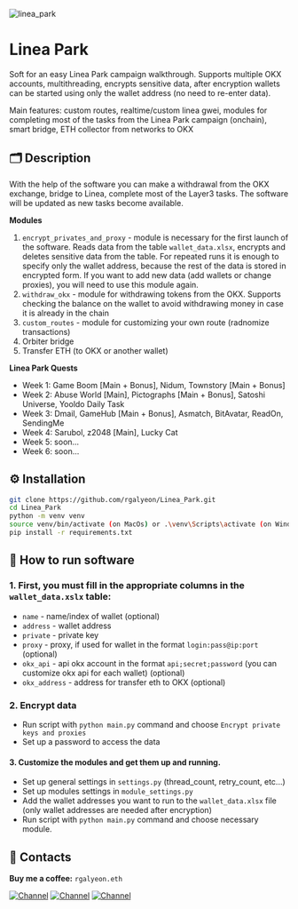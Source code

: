 ![linea_park](https://github.com/rgalyeon/Linea_Park/assets/28117274/55f4e191-2145-4b30-aba4-1ece5374ee1a)
# Linea Park 
Soft for an easy Linea Park campaign walkthrough. Supports multiple OKX accounts, multithreading, encrypts sensitive data, after encryption wallets can be started using only the wallet address (no need to re-enter data).

Main features: custom routes, realtime/custom linea gwei, modules for completing most of the tasks from the Linea Park campaign (onchain), smart bridge, ETH collector from networks to OKX

## 🗂️ Description
With the help of the software you can make a withdrawal from the OKX exchange, bridge to Linea, complete most of the Layer3 tasks. The software will be updated as new tasks become available.

**Modules**
1. `encrypt_privates_and_proxy` - module is necessary for the first launch of the software. Reads data from the table `wallet_data.xlsx`, encrypts and deletes sensitive data from the table. For repeated runs it is enough to specify only the wallet address, because the rest of the data is stored in encrypted form. If you want to add new data (add wallets or change proxies), you will need to use this module again.
2. `withdraw_okx` - module for withdrawing tokens from the OKX. Supports checking the balance on the wallet to avoid withdrawing money in case it is already in the chain
3. `custom_routes` - module for customizing your own route (radnomize transactions)
4. Orbiter bridge
5. Transfer ETH (to OKX or another wallet)

**Linea Park Quests**
- Week 1: Game Boom [Main + Bonus], Nidum, Townstory [Main + Bonus]
- Week 2: Abuse World [Main], Pictographs [Main + Bonus], Satoshi Universe, Yooldo Daily Task
- Week 3: Dmail, GameHub [Main + Bonus], Asmatch, BitAvatar, ReadOn, SendingMe
- Week 4: Sarubol, z2048 [Main], Lucky Cat
- Week 5: soon...
- Week 6: soon...

## ⚙️ Installation
```bash
git clone https://github.com/rgalyeon/Linea_Park.git
cd Linea_Park
python -m venv venv
source venv/bin/activate (on MacOs) or .\venv\Scripts\activate (on Windows)
pip install -r requirements.txt
```

## 🚀 How to run software
### 1. First, you must fill in the appropriate columns in the `wallet_data.xslx` table:
- `name` - name/index of wallet (optional)
- `address` - wallet address
- `private` - private key 
- `proxy` - proxy, if used for wallet in the format `login:pass@ip:port` (optional)
- `okx_api` - api okx account in the format `api;secret;password` (you can customize okx api for each wallet) (optional)
- `okx_address` - address for transfer eth to OKX (optional)

### 2. Encrypt data
- Run script with `python main.py` command and choose `Encrypt private keys and proxies`
- Set up a password to access the data

#### 3. Customize the modules and get them up and running. 
- Set up general settings in `settings.py` (thread_count, retry_count, etc...)
- Set up modules settings in `module_settings.py`
- Add the wallet addresses you want to run to the `wallet_data.xlsx` file (only wallet addresses are needed after encryption)
- Run script with `python main.py` command and choose necessary module.

## 🔗 Contacts
**Buy me a coffee:** `rgalyeon.eth`

[![Channel](https://img.shields.io/badge/-channel-090909?style=for-the-badge&logo=telegram)](https://t.me/block_nine)
[![Channel](https://img.shields.io/badge/-group-090909?style=for-the-badge&logo=telegram)](https://t.me/block_nine_chat)
[![Channel](https://img.shields.io/badge/-tradium-090909?style=for-the-badge&logo=telegram)](https://t.me/tradium)

